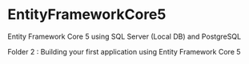 # EntityFrameworkCore5
Entity Framework Core 5 using SQL Server (Local DB) and PostgreSQL

Folder 2 : Building your first application using Entity Framework Core 5
